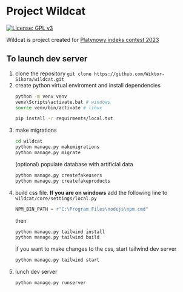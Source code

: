 # Project Wildcat
[![License: GPL v3](https://img.shields.io/badge/License-GPLv3-blue.svg)](https://www.gnu.org/licenses/gpl-3.0)

Wildcat is project created for [Platynowy indeks contest 2023](https://tu.kielce.pl/platynowy-indeks-2023/)

## To launch dev server

1. clone the repository
   `git clone https://github.com/Wiktor-Sikora/wildcat.git`
2. create python virtual enviroment and install dependencies
   ```bash
   python -m venv venv
   venv\Scripts\activate.bat # windows
   source venv/bin/activate # linux

   pip install -r requirments/local.txt
   ```
3. make migrations
   ```bash
   cd wildcat
   python manage.py makemigrations
   python manage.py migrate
   ```
   (optional) populate database with artificial data
   ```bash
   python manage.py createfakeusers
   python manage.py createfakeproducts
   ```
4. build css file. **If you are on windows** add the following line to `wildcat/core/settings/local.py`
   ```python
   NPM_BIN_PATH = r"C:\Program Files\nodejs\npm.cmd"
   ```
   then
   ```bash
   python manage.py tailwind install
   python manage.py tailwind build
   ```
   if you want to make changes to the css, start tailwind dev server
   ```bash
   python manage.py tailwind start
   ```
5. lunch dev server
   ```bash
   python manage.py runserver
   ```
